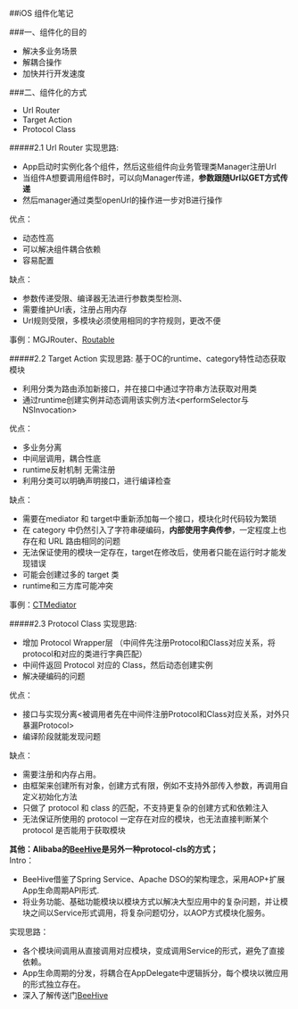 ##iOS 组件化笔记


###一、组件化的目的
- 解决多业务场景
- 解耦合操作
- 加快并行开发速度

###二、组件化的方式
- Url Router
- Target Action 
- Protocol Class

#####2.1 Url Router 
 实现思路: <br> 
 
 - App启动时实例化各个组件，然后这些组件向业务管理类Manager注册Url
 - 当组件A想要调用组件B时，可以向Manager传递，**参数跟随Url以GET方式传递**
 - 然后manager通过类型openUrl的操作进一步对B进行操作
 
优点：<br>
 
 - 动态性高
 - 可以解决组件耦合依赖
 - 容易配置
 
缺点：<br>
 
 - 参数传递受限、编译器无法进行参数类型检测、
 - 需要维护Url表，注册占用内存
 - Url规则受限，多模块必须使用相同的字符规则，更改不便

事例：MGJRouter、[Routable](https://github.com/clayallsopp/routable-ios)

#####2.2 Target Action
 实现思路: 基于OC的runtime、category特性动态获取模块<br>
 
 - 利用分类为路由添加新接口，并在接口中通过字符串方法<NSClassFromString>获取对用类
 - 通过runtime创建实例并动态调用该实例方法<performSelector与NSInvocation>

优点：<br>
 
 - 多业务分离
 - 中间层调用，耦合性底
 - runtime反射机制 无需注册
 - 利用分类可以明确声明接口，进行编译检查
 
缺点：<br>
 
 - 需要在mediator 和 target中重新添加每一个接口，模块化时代码较为繁琐
 - 在 category 中仍然引入了字符串硬编码，**内部使用字典传参**，一定程度上也存在和 URL 路由相同的问题
 - 无法保证使用的模块一定存在，target在修改后，使用者只能在运行时才能发现错误
 - 可能会创建过多的 target 类
 - runtime和三方库可能冲突 

 事例：[CTMediator](https://github.com/casatwy/CTMediator)
 
#####2.3 Protocol Class
实现思路: <br>

 - 增加 Protocol Wrapper层 （中间件先注册Protocol和Class对应关系，将protocol和对应的类进行字典匹配）
 - 中间件返回 Protocol 对应的 Class，然后动态创建实例
 - 解决硬编码的问题

优点：<br>
 
 - 接口与实现分离<被调用者先在中间件注册Protocol和Class对应关系，对外只暴漏Protocol>
 - 编译阶段就能发现问题 

缺点：<br>

- 需要注册和内存占用。
- 由框架来创建所有对象，创建方式有限，例如不支持外部传入参数，再调用自定义初始化方法
- 只做了 protocol 和 class 的匹配，不支持更复杂的创建方式和依赖注入
- 无法保证所使用的 protocol 一定存在对应的模块，也无法直接判断某个 protocol 是否能用于获取模块

**其他：Alibaba的[BeeHive](https://github.com/alibaba/BeeHive)是另外一种protocol-cls的方式；<br>**
Intro：

- BeeHive借鉴了Spring Service、Apache DSO的架构理念，采用AOP+扩展App生命周期API形式.<br>
- 将业务功能、基础功能模块以模块方式以解决大型应用中的复杂问题，并让模块之间以Service形式调用，将复杂问题切分，以AOP方式模块化服务。

实现思路：<br>

- 各个模块间调用从直接调用对应模块，变成调用Service的形式，避免了直接依赖。
- App生命周期的分发，将耦合在AppDelegate中逻辑拆分，每个模块以微应用的形式独立存在。
- 深入了解传送门[BeeHive](https://github.com/alibaba/BeeHive)




